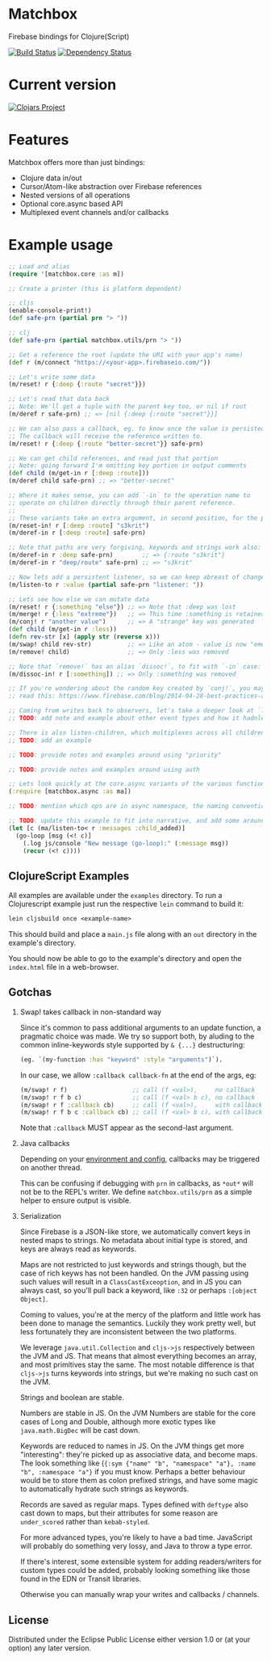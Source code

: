 # Matchbox

Firebase bindings for Clojure(Script)

[![Build Status](https://travis-ci.org/crisptrutski/matchbox.svg?branch=master)](https://travis-ci.org/crisptrutski/matchbox)
[![Dependency Status](https://www.versioneye.com/clojure/matchbox:matchbox/badge.svg)](https://www.versioneye.com/clojure/matchbox:matchbox)

# Current version

[![Clojars Project](http://clojars.org/matchbox/latest-version.svg)](http://clojars.org/matchbox)


# Features

Matchbox offers more than just bindings:

 * Clojure data in/out
 * Cursor/Atom-like abstraction over Firebase references
 * Nested versions of all operations
 * Optional core.async based API
 * Multiplexed event channels and/or callbacks


# Example usage


```clojure
;; Load and alias
(require '[matchbox.core :as m])

;; Create a printer (this is platform dependent)

;; cljs
(enable-console-print!)
(def safe-prn (partial prn "> "))

;; clj
(def safe-prn (partial matchbox.utils/prn "> "))

;; Get a reference the root (update the URI with your app's name)
(def r (m/connect "https://<your-app>.firebaseio.com/"))

;; Let's write some data
(m/reset! r {:deep {:route "secret"}})

;; Let's read that data back
;; Note: We'll get a tuple with the parent key too, or nil if root
(m/deref r safe-prn) ;; => [nil {:deep {:route "secret"}}]

;; We can also pass a callback, eg. to know once the value is persisted
;; The callback will receive the reference written to.
(m/reset! r {:deep {:route "better-secret"}} safe-prn)

;; We can get child references, and read just that portion
;; Note: going forward I'm omitting key portion in output comments
(def child (m/get-in r [:deep :route]))
(m/deref child safe-prn) ;; => "better-secret"

;; Where it makes sense, you can add `-in` to the operation name to
;; operate on children directly through their parent reference.
;;
;; These variants take an extra argument, in second position, for the path
(m/reset-in! r [:deep :route] "s3krit")
(m/deref-in r [:deep :route] safe-prn)

;; Note that paths are very forgiving, keywords and strings work also:
(m/deref-in r :deep safe-prn)        ;; => {:route "s3krit"}
(m/deref-in r "deep/route" safe-prn) ;; => "s3krit"

;; Now lets add a persistent listener, so we can keep abreast of changes to our root:
(m/listen-to r :value (partial safe-prn "listener: "))

;; Lets see how else we can mutate data
(m/reset! r {:something "else"}) ;; => Note that :deep was lost
(m/merge! r {:less "extreme"})   ;; => This time :something is retained
(m/conj! r "another value")      ;; => A "strange" key was generated
(def child (m/get-in r :less))
(defn rev-str [x] (apply str (reverse x)))
(m/swap! child rev-str)          ;; => Like an atom - value is now "emertxe"
(m/remove! child)                ;; => Only :less was removed

;; Note that `remove!` has an alias `dissoc!`, to fit with `-in` case:
(m/dissoc-in! r [:something]) ;; => Only :something was removed

;; If you're wondering about the random key created by `conj!`, you may want to
;; read this: https://www.firebase.com/blog/2014-04-28-best-practices-arrays-in-firebase.html

;; Coming from writes back to observers, let's take a deeper look at `listen-to`
;; TODO: add note and example about other event types and how it hadnles -in case

;; There is also listen-children, which multiplexes across all children events
;; TODO: add an example

;; TODO: provide notes and examples around using "priority"

;; TODO: provide notes and examples around using auth

;; Lets look quickly at the core.async variants of the various functions
(:require [matchbox.async :as ma])

;; TODO: mention which ops are in async namespace, the naming convention (`<`, `-in<`)

;; TODO: update this example to fit into narrative, and add some around other ops
(let [c (ma/listen-to< r :messages :child_added)]
  (go-loop [msg (<! c)]
    (.log js/console "New message (go-loop):" (:message msg))
    (recur (<! c))))

```

## ClojureScript Examples

All examples are available under the `examples` directory.  To run a Clojurescript example just run the respective `lein` command to build it:

```clojure
lein cljsbuild once <example-name>
```


This should build and place a `main.js` file along with an `out` directory in the example's directory.

You should now be able to go to the example's directory and open the
`index.html` file in a web-browser.

## Gotchas

1. Swap! takes callback in non-standard way

   Since it's common to pass additional arguments to an update function,
   a pragmatic choice was made. We try so support both, by aluding to the
   common inline-keywords style supported by `& {...}`  destructuring:

   ```clojure
   (eg. `(my-function :has "keyword" :style "arguments")`).
   ```

   In our case, we allow `:callback callback-fn` at the end of the args, eg:

   ```clojure
   (m/swap! r f)                  ;; call (f <val>),     no callback
   (m/swap! r f b c)              ;; call (f <val> b c), no callback
   (m/swap! r f :callback cb)     ;; call (f <val>),     with callback `cb`
   (m/swap! r f b c :callback cb) ;; call (f <val> b c), with callback `cb`
   ```

   Note that `:callback` MUST appear as the second-last argument.

2. Java callbacks

   Depending on your [environment and
   config](https://www.firebase.com/docs/java-api/javadoc/com/firebase/client/Config.html#setEventTarget(com.firebase.client.EventTarget)),
   callbacks may be triggered on another thread.

   This can be confusing if debugging with `prn` in callbacks, as
   `*out*` will not be to the REPL's writer. We define `matchbox.utils/prn` as a simple
   helper to ensure output is visible.

3. Serialization

   Since Firebase is a JSON-like store, we automatically convert keys in nested
   maps to strings. No metadata about initial type is stored, and keys are
   always read as keywords.

   Maps are not restricted to just keywords and strings though, but the case of
   rich keyws has not been handled. On the JVM passing using such values will
   result in a `ClassCastExceoption`, and in JS you can always cast, so you'll
   pull back a keyword, like `:32` or perhaps `:[object Object]`.

   Coming to values, you're at the mercy of the platform and little work has
   been done to manage the semantics. Luckily they work pretty well, but less
   fortunately they are inconsistent between the two platforms.

   We leverage `java.util.Collection` and `cljs->js` respectively between the
   JVM and JS. That means that almost everything becomes an array, and most
   primitives stay the same. The most notable difference is that `cljs->js`
   turns keywords into strings, but we're making no such cast on the JVM.

   Strings and boolean are stable.

   Numbers are stable in JS. On the JVM Numbers are stable for the core cases of
   Long and Double, although  more exotic types like `java.math.BigDec` will be
   cast down.

   Keywords are reduced to names in JS. On the JVM things get more "interesting":
   they're picked up as associative data, and become maps. The look something
   like (`{:sym {"name" "b", "namespace" "a"}, :name "b", :namespace "a"}` if
   you must know. Perhaps a better behaviour would be to store them as colon
   prefixed strings, and have some magic to automatically hydrate such strings
   as keywords.

   Records are saved as regular maps. Types defined with `deftype` also cast
   down to maps, but their attributes for some reason are `under_scored` rather
   than `kebab-styled`.

   For more advanced types, you're likely to have a bad time. JavaScript will
   probably do something very lossy, and Java to throw a type error.

   If there's interest, some extensible system for adding readers/writers for
   custom types could be added, probably looking something like those found in
   the EDN or Transit libraries.

   Otherwise you can manually wrap your writes and callbacks / channels.

## License

Distributed under the Eclipse Public License either version 1.0 or (at your option) any later version.
